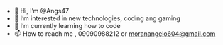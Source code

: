 - 👋 Hi, I’m @Angs47
- 👀 I’m interested in new technologies, coding ang gaming
- 🌱 I’m currently learning how to code
- 📫 How to reach me , 09090988212 or moranangelo604@gmail.com

<!---
Angs47/Angs47 is a ✨ special ✨ repository because its `README.md` (this file) appears on your GitHub profile.
You can click the Preview link to take a look at your changes.
--->
